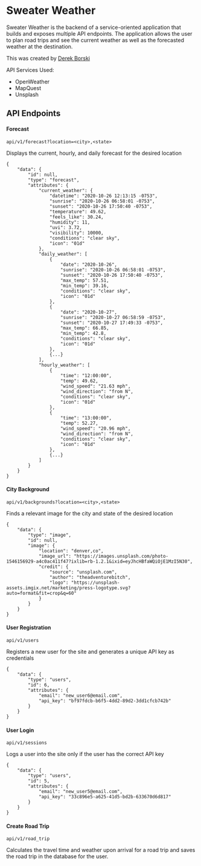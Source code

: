 # Sweater Weather

Sweater Weather is the backend of a service-oriented application that builds and exposes multiple API endpoints. The application allows the user to plan road trips and see the current weather as well as the forecasted weather at the destination.

This was created by [Derek Borski](https://github.com/dborski)

API Services Used:
- OpenWeather
- MapQuest
- Unsplash

## API Endpoints

#### Forecast

```
api/v1/forecast?location=<city>,<state>
```

Displays the current, hourly, and daily forecast for the desired location
```
{
    "data": {
        "id": null,
        "type": "forecast",
        "attributes": {
            "current_weather": {
                "datetime": "2020-10-26 12:13:15 -0753",
                "sunrise": "2020-10-26 06:58:01 -0753",
                "sunset": "2020-10-26 17:50:40 -0753",
                "temperature": 49.62,
                "feels_like": 30.24,
                "humidity": 11,
                "uvi": 3.72,
                "visibility": 10000,
                "conditions": "clear sky",
                "icon": "01d"
            },
            "daily_weather": [
                {
                    "date": "2020-10-26",
                    "sunrise": "2020-10-26 06:58:01 -0753",
                    "sunset": "2020-10-26 17:50:40 -0753",
                    "max_temp": 57.51,
                    "min_temp": 39.16,
                    "conditions": "clear sky",
                    "icon": "01d"
                },
                {
                    "date": "2020-10-27",
                    "sunrise": "2020-10-27 06:58:59 -0753",
                    "sunset": "2020-10-27 17:49:33 -0753",
                    "max_temp": 66.85,
                    "min_temp": 42.8,
                    "conditions": "clear sky",
                    "icon": "01d"
                },
                {...}
            ],
            "hourly_weather": [
                {
                    "time": "12:00:00",
                    "temp": 49.62,
                    "wind_speed": "21.63 mph",
                    "wind_direction": "from N",
                    "conditions": "clear sky",
                    "icon": "01d"
                },
                {
                    "time": "13:00:00",
                    "temp": 52.27,
                    "wind_speed": "20.96 mph",
                    "wind_direction": "from N",
                    "conditions": "clear sky",
                    "icon": "01d"
                },
                {...}
            ]
        }
    }
}
```

#### City Background

```
api/v1/backgrounds?location=<city>,<state>
```

Finds a relevant image for the city and state of the desired location
```
{
    "data": {
        "type": "image",
        "id": null,
        "image": {
            "location": "denver,co",
            "image_url": "https://images.unsplash.com/photo-1546156929-a4c0ac411f47?ixlib=rb-1.2.1&ixid=eyJhcHBfaWQiOjE1MzI5N30",
            "credit": {
                "source": "unsplash.com",
                "author": "theadventurebitch",
                "logo": "https://unsplash-assets.imgix.net/marketing/press-logotype.svg?auto=format&fit=crop&q=60"
            }
        }
    }
}
```

#### User Registration

```
api/v1/users
```

Registers a new user for the site and generates a unique API key as credentials
```
{
    "data": {
        "type": "users",
        "id": 6,
        "attributes": {
            "email": "new_user6@email.com",
            "api_key": "bf97fdcb-b6f5-4dd2-89d2-3dd1cfcb742b"
        }
    }
}
```

#### User Login

```
api/v1/sessions
```

Logs a user into the site only if the user has the correct API key
```
{
    "data": {
        "type": "users",
        "id": 5,
        "attributes": {
            "email": "new_user5@email.com",
            "api_key": "33c896e5-a625-41d5-bd2b-633670d6d817"
        }
    }
}
```

#### Create Road Trip

```
api/v1/road_trip
```

Calculates the travel time and weather upon arrival for a road trip and saves the road trip in the database for the user.

